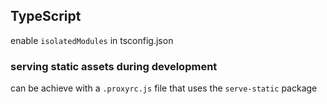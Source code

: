 ## TypeScript

enable `isolatedModules` in tsconfig.json
### serving static assets during development

can be achieve with a `.proxyrc.js` file that uses the `serve-static` package